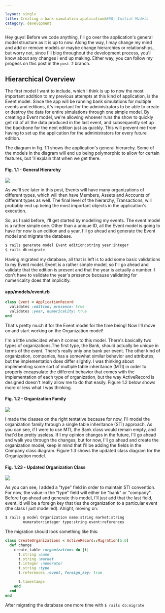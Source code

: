 ```yaml
---

layout: single
title: Creating a bank simulation application&#58; Initial Models
category: development
---
```


Hey guys! Before we code anything, I'll go over the application's
general model structure as it is up to now. Along the way, I may change
my mind and add or remove models or maybe change hierarchies or
relationships, but worry not, since I'll blog throughout the development
process, you'll know about any changes I end up making. Either way, you
can follow my progess on this post in the `post-2` branch.

## Hierarchical Overview
The first model I want to include, which I think is up to now the most
important addition to my previous attempts at this kind of application,
is the Event model. Since the app will be running bank simulations for
multiple events and editions, it's important for the administrators to be
able to create or destroy the data for entire simulations through
one simple model. By creating a Event model, we're allowing whoever
runs the show to quickly get rid of all the data produced in the last
event, and subsequently set up the backbone for the next edition just as
quickly. This will prevent me from having to set up the application for
the administrators for every future edition.

The diagram in fig. 1.1 shows the application's general hierarchy. Some
of the models in the diagram will end up being polymorphic to allow for
certain features, but 'll explain that when we get there.

#### Fig. 1.1 - General Hierarchy

<img src="{{site_url}}/images/bank-sim-models.png">

As we'll see later in this post, Events will have many organizations of
different types, which will then have Members, Assets and Accounts of
different types as well. The final level of the hierarchy, Transactions,
will probably end up being the most important objects in the
application's execution.

So, as I said before, I'll get started by modelling my events. The
event model is a rather simple one. Other than a unique ID, all the
Event model is going to have for now is an edition and a year. I'll go
ahead and generate the Event model and migrate the database.

```bash
$ rails generate model Event edition:string year:integer
$ rails db:migrate
```

Having migrated my database, all that is left is to add some basic
validations to my Event model. Event is a rather simple model, so I'll
go ahead and validate that the edition is present and that the year is
actually a number. I don't have to validate the year's presence because
validating for numericality does that implicitly.

#### app/models/event.rb
```ruby
class Event < ApplicationRecord
  validates :edition, presence: true
  validates :year, numericality: true
end
```

That's pretty much it for the Event model for the time being! Now I'll
move on and start working on the Organization model!


I'm a little undecided when it comes to this model. There's basically
two types of organizations.The first type, the Bank, should actually be
unique in terms of the event. There's really only one bank per event.
The other kind of organization, companies, has a somewhat similar
behavior and attributes, but the implementation does differ slightly. 
I was thinking about implementing some sort of multiple table inheritance (MTI)
in order to properly encapsulate the different behavior that comes with
the implementation of each type of organization, but the way
ActiveRecord is designed doesn't really allow me to do that easily.
Figure 1.2 below shows more or less what I was thinking.

#### Fig. 1.2 - Organization Family

<img src="{{site_url}}/images/organization-family.png">

I made the classes on the right tentative because for now, I'll model
the organization family through a single table inheritance (STI)
approach. As you can see, if I were to use MTI, the Bank class would
remain empty, and that'd be pretty useless. If I my opinion changes in
the future, I'll go ahead and walk you through the changes, but for now,
I'll go ahead and create the organization model, keep in mind that I'll
be adding the fields in the Company class diagram. Figure 1.3 shows the
updated class diagram for the Organization model.

#### Fig. 1.23 - Updated Organization Class

<img src="{{site_url}}/images/organization-class.png">


As you can see, I added a "type" field in order to maintain STI
convention. For now, the value in the "type" field will either be "bank"
or "company". Before I go ahead and generate this model, I'll just add
that the last field, event_id will be a foreign key that ties the
organization to a particular event (the class I just modelled). Alright,
moving on:


```bash
$ rails g model Organization name:string market:string 
        numerator:integer type:string event:references
```

The migration should look something like this:

```ruby
class CreateOrganizations < ActiveRecord::Migration[5.0]
  def change
    create_table :organizations do |t|
      t.string :name
      t.string :market
      t.integer :numerator
      t.string :type
      t.references :event, foreign_key: true

      t.timestamps
    end
  end
end
```

After migrating the database one more time with `$ rails db:migrate`

